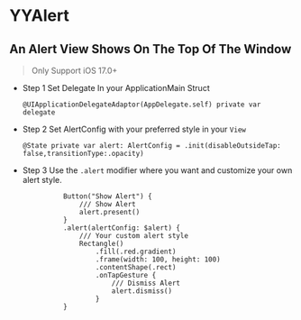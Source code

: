# YYAlert
## An Alert View Shows On The Top Of The Window
> Only Support iOS 17.0+

- Step 1
    Set Delegate In your ApplicationMain Struct
    ```
    @UIApplicationDelegateAdaptor(AppDelegate.self) private var delegate
    ```
- Step 2
  Set AlertConfig with your preferred style in your `View`
  ```
  @State private var alert: AlertConfig = .init(disableOutsideTap: false,transitionType:.opacity)
  ```
- Step 3
  Use the `.alert` modifier where you want and customize your own alert style.
  ```
            Button("Show Alert") {
                /// Show Alert
                alert.present()
            }
            .alert(alertConfig: $alert) {
                /// Your custom alert style
                Rectangle()
                    .fill(.red.gradient)
                    .frame(width: 100, height: 100)
                    .contentShape(.rect)
                    .onTapGesture {
                        /// Dismiss Alert
                        alert.dismiss()
                    }
            }
  ```
